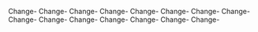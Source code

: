 Change-
Change-
Change-
Change-
Change-
Change-
Change-
Change-
Change-
Change-
Change-
Change-
Change-
Change-
Change-
